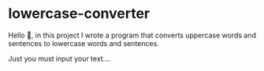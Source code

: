 # lowercase-converter
Hello 👋, in this project I wrote a program that converts uppercase words and sentences to lowercase words and sentences.

Just you must input your text....
